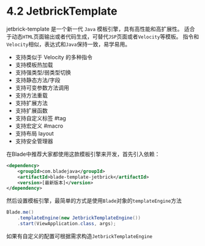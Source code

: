 # 4.2 JetbrickTemplate

jetbrick-template 是一个新一代 `Java` 模板引擎，具有高性能和高扩展性。
适合于动态`HTML`页面输出或者代码生成，可替代`JSP`页面或者`Velocity`等模板。
指令和`Velocity`相似，表达式和`Java`保持一致，易学易用。

- 支持类似于 Velocity 的多种指令
- 支持模板热加载
- 支持强类型/弱类型切换
- 支持静态方法/字段
- 支持可变参数方法调用
- 支持方法重载
- 支持扩展方法
- 支持扩展函数
- 支持自定义标签 #tag
- 支持宏定义 #macro
- 支持布局 layout
- 支持安全管理器

在Blade中推荐大家都使用这款模板引擎来开发，首先引入依赖：

```xml
<dependency>
    <groupId>com.bladejava</groupId>
    <artifactId>blade-template-jetbrick</artifactId>
    <version>[最新版本]</version>
</dependency>
```

然后设置模板引擎，最简单的方式是使用`Blade`对象的`templateEngine`方法

```java
Blade.me()
    .templateEngine(new JetbrickTemplateEngine())
    .start(ViewApplication.class, args);
```

如果有自定义的配置可根据需求构造`JetbrickTemplateEngine`